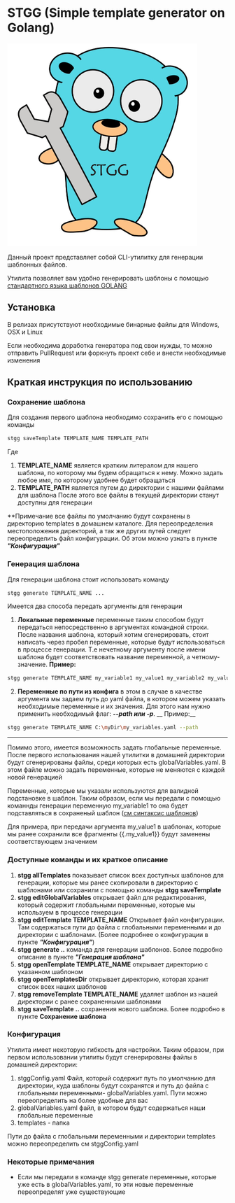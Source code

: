 # STGG (Simple template generator on Golang)

![logo](picture/logo.png)

Данный проект представляет собой CLI-утилитку для генерации шаблонных файлов.

Утилита позволяет вам удобно генерировать шаблоны с
помощью [стандартного языка шаблонов GOLANG](https://learn.hashicorp.com/tutorials/nomad/go-template-syntax)

## Установка

В релизах присутствуют необходимые бинарные файлы для Windows, OSX и Linux

Если необходима доработка генератора под свои нужды, то можно отправить PullRequest или форкнуть проект себе и внести
необходимые изменения

## Краткая инструкция по использованию

### Сохранение шаблона

Для создания первого шаблона необходимо сохранить его с помощью команды

```bash
stgg saveTemplate TEMPLATE_NAME TEMPLATE_PATH
```

Где

1. __TEMPLATE_NAME__ является кратким литералом для нашего шаблона, по которому мы будем обращаться к нему. Можно задать
   любое имя, по которому удобнее будет обращаться
2. __TEMPLATE_PATH__ является путем до директории с нашими файлами для шаблона После этого все файлы в текущей
   директории станут доступны для генерации

**Примечание все файлы по умолчанию будут сохранены в директорию templates в домашнем каталоге. Для переопределения
местоположения директорий, а так же других путей следует переопределить файл конфигурации. Об этом можно узнать в
пункте ___"Конфигурация"___

### Генерация шаблона

Для генерации шаблона стоит использовать команду

```bash
stgg generate TEMPLATE_NAME ...
```

Имеется два способа передать аргументы для генерации

1. __Локальные переменные__ переменные таким способом будут передаться непосредственно в аргументах командной строки.
   После названия шаблона, который хотим сгенерировать, стоит написать через пробел переменные, которые будут
   использоваться в процессе генерации. Т.е нечетному аргументу после имени шаблона будет соответствовать название
   переменной, а четному-значение. __Пример:__

```bash
stgg generate TEMPLATE_NAME my_variable1 my_value1 my_variable2 my_value2
```

2. __Переменные по пути из конфига__ в этом в случае в качестве аргумента мы задаем путь до yaml файла, в котором можем
   указать необходимые переменные и их значения. Для этого нам нужно применить необходимый флаг: ___--path или -p___. __
   Пример:__

```bash
stgg generate TEMPLATE_NAME C:\myDir\my_variables.yaml --path
```

___
Помимо этого, имеется возможность задать глобальные переменные. После первого использования нашей утилитки в домашней
директории будут сгенерированы файлы, среди которых есть globalVariables.yaml. В этом файле можно задать переменные,
которые не меняются с каждой новой генерацией

Переменные, которые мы указали используются для валидной подстановке в шаблон. Таким образом, если мы передали с помощью
команнды генерации переменную my_variable1 то она будет подставляться в сохраненый
шаблон ([см синтаксис шаблонов](https://learn.hashicorp.com/tutorials/nomad/go-template-syntax))

Для примера, при передачи аргумента my_value1 в шаблонах, которые мы ранее сохранили все фрагменты {{.my_value1}} будут
заменены соответствующем значением

### Доступные команды и их краткое описание

1. __stgg allTemplates__ показывает список всех доступных шаблонов для генерации, которые мы ранее скопировали в
   директорию с шаблонами или сохранили с помощью команды __stgg saveTemplate__
2. __stgg editGlobalVariables__ открывает файл для редактирования, который содержит глобальными переменные, которые мы
   используем в процессе генерации
3. __stgg editTemplate TEMPLATE_NAME__ Открывает файл конфигурации. Там содержаться пути до файла с глобальными
   переменными и до директории с шаблонами. (Более подробнее о конфигурации в пункте ___"Конфигурация"___)
4. __stgg generate ..__ команда для генерации шаблонов. Более подробно описание в пункте ___"Генерация шаблона"___
5. __stgg openTemplate TEMPLATE_NAME__ открывает директорию с указанном шаблоном
6. __stgg openTemplatesDir__ открывает директорию, которая хранит список всех наших шаблонов
7. __stgg removeTemplate TEMPLATE_NAME__ удаляет шаблон из нашей директории с ранее сохраненными шаблонами
8. __stgg saveTemplate ..__ сохранения нового шаблона. Более подробно в пункте __Сохранение шаблона__

### Конфигурация

Утилита имеет некоторую гибкость для настройки. Таким образом, при первом использовании утилиты будут сгенерированы
файлы в домашней директории:

1. stggConfig.yaml Файл, который содержит путь по умолчанию для директории, куда шаблоны будут сохранятся и путь до
   файла с глобальными переменными- globalVariables.yaml. Пути можно переопределить на более удобные для вас
2. globalVariables.yaml файл, в котором будут содержаться наши глобальные переменные
3. templates - папка

Пути до файла с глобальными переменными и директории templates можно переопределить см stggConfig.yaml

### Некоторые примечания

* Если мы передали в команде stgg generate переменные, которые
уже есть в globalVariables.yaml, то эти новые переменные переопределят уже существующие
